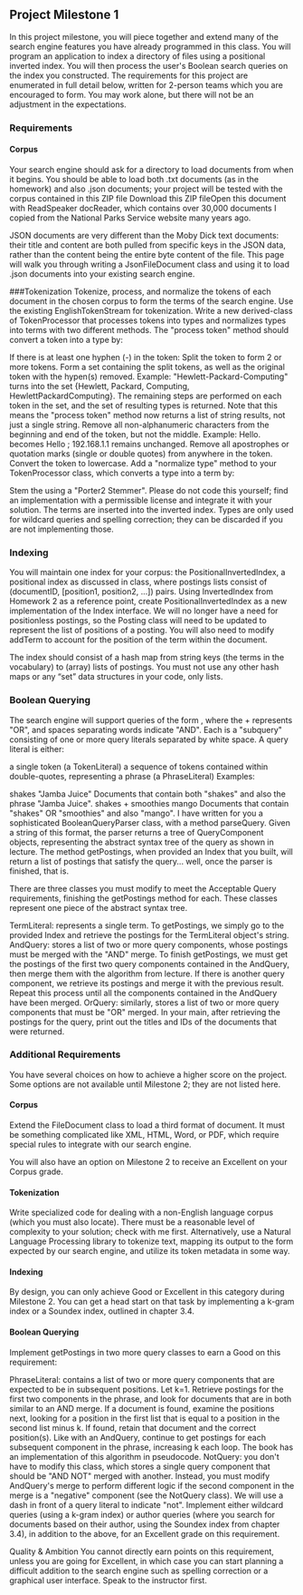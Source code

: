 ## Project Milestone 1

In this project milestone, you will piece together and extend many of the search engine features you have already programmed in this class. You will program an application to index a directory of files using a positional inverted index. You will then process the user's Boolean search queries on the index you constructed. The requirements for this project are enumerated in full detail below, written for 2-person teams which you are encouraged to form. You may work alone, but there will not be an adjustment in the expectations. 

### Requirements

#### Corpus
Your search engine should ask for a directory to load documents from when it begins. You should be able to load both .txt documents (as in the homework) and also .json documents; your project will be tested with the corpus contained in this ZIP file Download this ZIP fileOpen this document with ReadSpeaker docReader, which contains over 30,000 documents I copied from the National Parks Service website many years ago.

JSON documents are very different than the Moby Dick text documents: their title and content are both pulled from specific keys in the JSON data, rather than the content being the entire byte content of the file. This page will walk you through writing a JsonFileDocument class and using it to load .json documents into your existing search engine.

###Tokenization
Tokenize, process, and normalize the tokens of each document in the chosen corpus to form the terms of the search engine. Use the existing EnglishTokenStream for tokenization. Write a new derived-class of TokenProcessor that processes tokens into types and normalizes types into terms with two different methods. The "process token" method should convert a token into a type by:

If there is at least one hyphen (-) in the token:
Split the token to form 2 or more tokens.
Form a set containing the split tokens, as well as the original token with the hypen(s) removed.
Example: "Hewlett-Packard-Computing" turns into the set {Hewlett, Packard, Computing, HewlettPackardComputing}.
The remaining steps are performed on each token in the set, and the set of resulting types is returned. Note that this means the "process token" method now returns a list of string results, not just a single string.
Remove all non-alphanumeric characters from the beginning and end of the token, but not the middle.
Example: Hello. becomes Hello ; 192.168.1.1 remains unchanged.
Remove all apostrophes or quotation marks (single or double quotes) from anywhere in the token.
Convert the token to lowercase.
Add a "normalize type" method to your TokenProcessor class, which converts a type into a term by:

Stem the using a "Porter2 Stemmer". Please do not code this yourself; find an implementation with a permissible license and integrate it with your solution.
The terms are inserted into the inverted index. Types are only used for wildcard queries and spelling correction; they can be discarded if you are not implementing those.

 
### Indexing
You will maintain one index for your corpus: the PositionalInvertedIndex, a positional index as discussed in class, where postings lists consist of (documentID, [position1, position2, ...]) pairs. Using InvertedIndex from Homework 2 as a reference point, create PositionalInvertedIndex as a new implementation of the Index interface. We will no longer have a need for positionless postings, so the Posting class will need to be updated to represent the list of positions of a posting. You will also need to modify addTerm to account for the position of the term within the document. 

The index should consist of a hash map from string keys (the terms in the vocabulary) to (array) lists of postings. You must not use any other hash maps or any “set” data structures in your code, only lists.

 

### Boolean Querying
The search engine will support queries of the form 
, where the + represents "OR", and spaces separating words indicate "AND". Each 
 is a "subquery" consisting of one or more query literals separated by white space. A query literal is either:

a single token (a TokenLiteral)
a sequence of tokens contained within double-quotes, representing a phrase (a PhraseLiteral)
Examples:

shakes "Jamba Juice"
Documents that contain both "shakes" and also the phrase "Jamba Juice".
shakes + smoothies mango
Documents that contain "shakes" OR "smoothies" and also "mango".
I have written for you a sophisticated BooleanQueryParser class, with a method parseQuery. Given a string of this format, the parser returns a tree of QueryComponent objects, representing the abstract syntax tree of the query as shown in lecture. The method getPostings, when provided an Index that you built, will return a list of postings that satisfy the query... well, once the parser is finished, that is.

There are three classes you must modify to meet the Acceptable Query requirements, finishing the getPostings method for each. These classes represent one piece of the abstract syntax tree. 

TermLiteral: represents a single term. To getPostings, we simply go to the provided Index and retrieve the postings for the TermLiteral object's string.
AndQuery: stores a list of two or more query components, whose postings must be merged with the "AND" merge. To finish getPostings, we must get the postings of the first two query components contained in the AndQuery, then merge them with the algorithm from lecture. If there is another query component, we retrieve its postings and merge it with the previous result. Repeat this process until all the components contained in the AndQuery have been merged.
OrQuery: similarly, stores a list of two or more query components that must be "OR" merged.
In your main, after retrieving the postings for the query, print out the titles and IDs of the documents that were returned. 

### Additional Requirements
You have several choices on how to achieve a higher score on the project. Some options are not available until Milestone 2; they are not listed here. 

#### Corpus
Extend the FileDocument class to load a third format of document. It must be something complicated like XML, HTML, Word, or PDF, which require special rules to integrate with our search engine. 

You will also have an option on Milestone 2 to receive an Excellent on your Corpus grade.

#### Tokenization
Write specialized code for dealing with a non-English language corpus (which you must also locate). There must be a reasonable level of complexity to your solution; check with me first. Alternatively, use a Natural Language Processing library to tokenize text, mapping its output to the form expected by our search engine, and utilize its token metadata in some way.

#### Indexing
By design, you can only achieve Good or Excellent in this category during Milestone 2. You can get a head start on that task by implementing a k-gram index or a Soundex index, outlined in chapter 3.4.

#### Boolean Querying
Implement getPostings in two more query classes to earn a Good on this requirement:

PhraseLiteral: contains a list of two or more query components that are expected to be in subsequent positions. Let k=1. Retrieve postings for the first two components in the phrase, and look for documents that are in both similar to an AND merge. If a document is found, examine the positions next, looking for a position in the first list that is equal to a position in the second list minus k. If found, retain that document and the correct position(s). Like with an AndQuery, continue to get postings for each subsequent component in the phrase, increasing k each loop. The book has an implementation of this algorithm in pseudocode.
NotQuery: you don't have to modify this class, which stores a single query component that should be "AND NOT" merged with another. Instead, you must modify AndQuery's merge to perform different logic if the second component in the merge is a "negative" component (see the NotQuery class). We will use a dash in front of a query literal to indicate "not".
Implement either wildcard queries (using a k-gram index) or author queries (where you search for documents based on their author, using the Soundex index from chapter 3.4), in addition to the above, for an Excellent grade on this requirement.

Quality & Ambition
You cannot directly earn points on this requirement, unless you are going for Excellent, in which case you can start planning a difficult addition to the search engine such as spelling correction or a graphical user interface. Speak to the instructor first.
